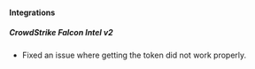 #### Integrations
##### CrowdStrike Falcon Intel v2
- Fixed an issue where getting the token did not work properly.